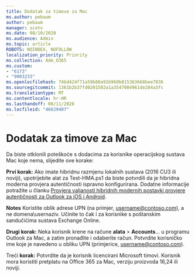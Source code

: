 ```yaml
---
title: Dodatak za timove za Mac
ms.author: pebaum
author: pebaum
manager: scotv
ms.date: 08/10/2020
ms.audience: Admin
ms.topic: article
ROBOTS: NOINDEX, NOFOLLOW
localization_priority: Priority
ms.collection: Adm_O365
ms.custom:
- "6173"
- "9003233"
ms.openlocfilehash: 74bd424f71a59b80a91b960b815363668bee7036
ms.sourcegitcommit: 1361b2b37fd0201502a1a3547084961de284a3fc
ms.translationtype: MT
ms.contentlocale: hr-HR
ms.lasthandoff: 08/11/2020
ms.locfileid: "46629407"
---
```

# <a name="teams-add-in-for-mac"></a>Dodatak za timove za Mac

Da biste otklonili poteškoće s dodacima za korisnike operacijskog sustava Mac koje nema, slijedite ove korake:

**Prvi korak:** Ako imate hibridnu razmjenu lokalnih sustava (2016 CU3 ili noviji), upotrijebite alat za Test-HMA.ps1 da biste potvrdili da je hibridna moderna provjera autentičnosti ispravno konfigurirana. Dodatne informacije potražite u članku [Provjera valjanosti hibridnih modernih postavki provjere autentičnosti za Outlook za iOS i Android](https://aka.ms/AA980zq).  

**Notes** Koristite oblik adrese UPN (na primjer, [username@contoso.com](mailto:username@contoso.com)), a ne domena\usernaziv. Učinite to čak i za korisnike s poštanskim sandučićima sustava Exchange Online.

**Drugi korak:** Neka korisnik krene na račune **alata**  >  **Accounts**... u programu Outlook za Mac, a zatim pronađite i odaberite račun. Potvrdite korisničko ime koje je navedeno u obliku UPN (primjerice, [username@contoso.com](mailto:username@contoso.com)).

Treći **korak:** Potvrdite da je korisnik licencirani Microsoft timovi. Korisnik mora koristiti pretplatu na Office 365 za Mac, verziju proizvoda 16,24 ili noviji.
